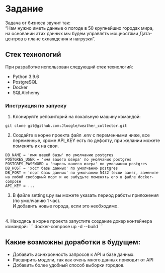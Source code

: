 # Задание
Задача от бизнеса звучит так:<br />
“Нам нужно иметь данные о погоде в 50 крупнейших городах мира, <br />
на основании этих данных мы будем управлять мощностями Дата-центров в 
плане охлаждения и нагрузки”.

## Стек технологий

При разработке использован следующий стек технологий:

* Python 3.9.6
* PostgreSQL
* Docker
* SQLAlchemy


### Инструкция по запуску
1. Клонируйте репозиторий на локальную машину командой:
 ```
 git clone git@github.com:Jloogle/weather_collector.git
 ```

2. Создайте в корне проекта файл .env с переменными ниже, все переменные, кроме API_KEY есть по дефолту,
при желании можете поменять их на свои.
```
DB_NAME = 'имя вашей базы' по умолчанию postgres
POSTGRES_USER = 'имя вашего юзера' по умолчанию postgres
POSTGRES_PASSWORD = 'пароль вашего юзера' по умолчанию postgres
DB_HOST = 'хост базы данных' по умолчанию postgres
DB_PORT = 'порт базы данных' по умолчанию 5432 (если занят, замените на любой свободный порт и не забудьте поменять его в файле docker-compose
API_KEY = ...
```
3. В файле settings.py вы можете указать период работы приложения (по умолчанию 1 час).<br />
И добавить новые города, если это необходимо.
<br/>
4. Находясь в корне проекта запустите создание докер контейнера командой:
```
docker-compose up -d --build
```


## Какие возможны доработки в будущем:

- Добавить асинхронность запросов к API и базе данных.
- Расширить модели, так как очень много данных приходит от API
- Добавить более удобный способ выборки городов.